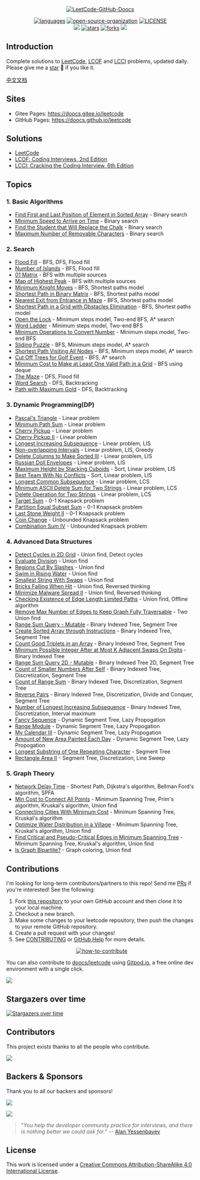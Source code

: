 <p align="center">
  <a href="https://github.com/doocs/leetcode"><img src="https://cdn.jsdelivr.net/gh/doocs/leetcode@main/images/leetcode-doocs.png" alt="LeetCode-GitHub-Doocs"></a>
</p>

<p align="center">
  <a href="https://github.com/doocs/leetcode"><img src="https://img.shields.io/badge/langs-Java%20%7C%20Python%20%7C%20C%2B%2B%20%7C%20Go%20%7C%20TypeScript%20%7C%20...-red?style=flat-square&color=42b883" alt="languages"></a>
  <a href="https://doocs.github.io/#/?id=how-to-join"><img src="https://img.shields.io/badge/organization-join%20us-42b883?style=flat-square" alt="open-source-organization"></a>
  <a href="https://github.com/doocs/leetcode/blob/main/LICENSE"><img src="https://img.shields.io/github/license/doocs/leetcode?color=42b883&style=flat-square" alt="LICENSE"></a><br>
  <a href="https://opencollective.com/doocs-leetcode/backers/badge.svg" alt="backers on Open Collective"><img src="https://img.shields.io/opencollective/backers/doocs-leetcode?color=42b883&style=flat-square&logo=open%20collective&logoColor=ffffff" /></a>
  <a href="https://github.com/doocs/leetcode/stargazers"><img src="https://img.shields.io/github/stars/doocs/leetcode?color=42b883&logo=github&style=flat-square" alt="stars"></a>
  <a href="https://github.com/doocs/leetcode/network/members"><img src="https://img.shields.io/github/forks/doocs/leetcode?color=42b883&logo=github&style=flat-square" alt="forks"></a>
  <a href="https://opencollective.com/doocs-leetcode/sponsors/badge.svg" alt="Sponsors on Open Collective"><img src="https://img.shields.io/opencollective/sponsors/doocs-leetcode?color=42b883&style=flat-square&logo=open%20collective&logoColor=ffffff" /></a>
</p>

## Introduction

Complete solutions to [LeetCode](https://leetcode.com/problemset/all/), [LCOF](https://leetcode-cn.com/problemset/lcof/) and [LCCI](https://leetcode-cn.com/problemset/lcci/) problems, updated daily. Please give me a [star](https://github.com/doocs/leetcode) 🌟 if you like it.

[中文文档](/README.md)

## Sites

-   Gitee Pages: https://doocs.gitee.io/leetcode
-   GitHub Pages: https://doocs.github.io/leetcode

## Solutions

-   [LeetCode](/solution/README_EN.md)
-   [LCOF: Coding Interviews, 2nd Edition](/lcof/README_EN.md)
-   [LCCI: Cracking the Coding Interview, 6th Edition](/lcci/README_EN.md)

## Topics

### 1. Basic Algorithms

-   [Find First and Last Position of Element in Sorted Array](/solution/0000-0099/0034.Find%20First%20and%20Last%20Position%20of%20Element%20in%20Sorted%20Array/README_EN.md) - Binary search
-   [Minimum Speed to Arrive on Time](/solution/1800-1899/1870.Minimum%20Speed%20to%20Arrive%20on%20Time/README_EN.md) - Binary search
-   [Find the Student that Will Replace the Chalk](/solution/1800-1899/1894.Find%20the%20Student%20that%20Will%20Replace%20the%20Chalk/README_EN.md) - Binary search
-   [Maximum Number of Removable Characters](/solution/1800-1899/1898.Maximum%20Number%20of%20Removable%20Characters/README_EN.md) - Binary search

### 2. Search

-   [Flood Fill](/solution/0700-0799/0733.Flood%20Fill/README_EN.md) - BFS, DFS, Flood fill
-   [Number of Islands](/solution/0200-0299/0200.Number%20of%20Islands/README_EN.md) - BFS, Flood fill
-   [01 Matrix](/solution/0500-0599/0542.01%20Matrix/README_EN.md) - BFS with multiple sources
-   [Map of Highest Peak](/solution/1700-1799/1765.Map%20of%20Highest%20Peak/README_EN.md) - BFS with multiple sources
-   [Minimum Knight Moves](/solution/1100-1199/1197.Minimum%20Knight%20Moves/README_EN.md) - BFS, Shortest paths model
-   [Shortest Path in Binary Matrix](/solution/1000-1099/1091.Shortest%20Path%20in%20Binary%20Matrix/README_EN.md) - BFS, Shortest paths model
-   [Nearest Exit from Entrance in Maze](/solution/1900-1999/1926.Nearest%20Exit%20from%20Entrance%20in%20Maze/README_EN.md) - BFS, Shortest paths model
-   [Shortest Path in a Grid with Obstacles Elimination](/solution/1200-1299/1293.Shortest%20Path%20in%20a%20Grid%20with%20Obstacles%20Elimination/README_EN.md) - BFS, Shortest paths model
-   [Open the Lock](/solution/0700-0799/0752.Open%20the%20Lock/README_EN.md) - Minimum steps model, Two-end BFS, A\* search
-   [Word Ladder](/solution/0100-0199/0127.Word%20Ladder/README_EN.md) - Minimum steps model, Two-end BFS
-   [Minimum Operations to Convert Number](/solution/2000-2099/2059.Minimum%20Operations%20to%20Convert%20Number/README_EN.md) - Minimum steps model, Two-end BFS
-   [Sliding Puzzle](/solution/0700-0799/0773.Sliding%20Puzzle/README_EN.md) - BFS, Minimum steps model, A\* search
-   [Shortest Path Visiting All Nodes](/solution/0800-0899/0847.Shortest%20Path%20Visiting%20All%20Nodes/README_EN.md) - BFS, Minimum steps model, A\* search
-   [Cut Off Trees for Golf Event](/solution/0600-0699/0675.Cut%20Off%20Trees%20for%20Golf%20Event/README_EN.md) - BFS, A\* search
-   [Minimum Cost to Make at Least One Valid Path in a Grid](/solution/1300-1399/1368.Minimum%20Cost%20to%20Make%20at%20Least%20One%20Valid%20Path%20in%20a%20Grid/README_EN.md) - BFS using deque
-   [The Maze](/solution/0400-0499/0490.The%20Maze/README_EN.md) - DFS, Flood fill
-   [Word Search](/solution/0000-0099/0079.Word%20Search/README_EN.md) - DFS, Backtracking
-   [Path with Maximum Gold](/solution/1200-1299/1219.Path%20with%20Maximum%20Gold/README_EN.md) - DFS, Backtracking

### 3. Dynamic Programming(DP)

-   [Pascal's Triangle](/solution/0100-0199/0118.Pascal's%20Triangle/README_EN.md) - Linear problem
-   [Minimum Path Sum](/solution/0000-0099/0064.Minimum%20Path%20Sum/README_EN.md) - Linear problem
-   [Cherry Pickup](/solution/0700-0799/0741.Cherry%20Pickup/README_EN.md) - Linear problem
-   [Cherry Pickup II](/solution/1400-1499/1463.Cherry%20Pickup%20II/README_EN.md) - Linear problem
-   [Longest Increasing Subsequence](/solution/0300-0399/0300.Longest%20Increasing%20Subsequence/README_EN.md) - Linear problem, LIS
-   [Non-overlapping Intervals](/solution/0400-0499/0435.Non-overlapping%20Intervals/README_EN.md) - Linear problem, LIS, Greedy
-   [Delete Columns to Make Sorted III](/solution/0900-0999/0960.Delete%20Columns%20to%20Make%20Sorted%20III/README_EN.md) - Linear problem, LIS
-   [Russian Doll Envelopes](/solution/0300-0399/0354.Russian%20Doll%20Envelopes/README_EN.md) - Linear problem, LIS
-   [Maximum Height by Stacking Cuboids](/solution/1600-1699/1691.Maximum%20Height%20by%20Stacking%20Cuboids/README_EN.md) - Sort, Linear problem, LIS
-   [Best Team With No Conflicts](/solution/1600-1699/1626.Best%20Team%20With%20No%20Conflicts/README_EN.md) - Sort, Linear problem, LIS
-   [Longest Common Subsequence](/solution/1100-1199/1143.Longest%20Common%20Subsequence/README_EN.md) - Linear problem, LCS
-   [Minimum ASCII Delete Sum for Two Strings](/solution/0700-0799/0712.Minimum%20ASCII%20Delete%20Sum%20for%20Two%20Strings/README_EN.md) - Linear problem, LCS
-   [Delete Operation for Two Strings](/solution/0500-0599/0583.Delete%20Operation%20for%20Two%20Strings/README_EN.md) - Linear problem, LCS
-   [Target Sum](/solution/0400-0499/0494.Target%20Sum/README_EN.md) - 0-1 Knapsack problem
-   [Partition Equal Subset Sum](/solution/0400-0499/0416.Partition%20Equal%20Subset%20Sum/README_EN.md) - 0-1 Knapsack problem
-   [Last Stone Weight II](/solution/1000-1099/1049.Last%20Stone%20Weight%20II/README_EN.md) - 0-1 Knapsack problem
-   [Coin Change](/solution/0300-0399/0322.Coin%20Change/README_EN.md) - Unbounded Knapsack problem
-   [Combination Sum IV](/solution/0300-0399/0377.Combination%20Sum%20IV/README_EN.md) - Unbounded Knapsack problem

### 4. Advanced Data Structures

-   [Detect Cycles in 2D Grid](/solution/1500-1599/1559.Detect%20Cycles%20in%202D%20Grid/README_EN.md) - Union find, Detect cycles
-   [Evaluate Division](/solution/0300-0399/0399.Evaluate%20Division/README_EN.md) - Union find
-   [Regions Cut By Slashes](/solution/0900-0999/0959.Regions%20Cut%20By%20Slashes/README_EN.md) - Union find
-   [Swim in Rising Water](/solution/0700-0799/0778.Swim%20in%20Rising%20Water/README_EN.md) - Union find
-   [Smallest String With Swaps](/solution/1200-1299/1202.Smallest%20String%20With%20Swaps/README_EN.md) - Union find
-   [Bricks Falling When Hit](/solution/0800-0899/0803.Bricks%20Falling%20When%20Hit/README_EN.md) - Union find, Reversed thinking
-   [Minimize Malware Spread II](/solution/0900-0999/0928.Minimize%20Malware%20Spread%20II/README_EN.md) - Union find, Reversed thinking
-   [Checking Existence of Edge Length Limited Paths](/solution/1600-1699/1697.Checking%20Existence%20of%20Edge%20Length%20Limited%20Paths/README_EN.md) - Union find, Offline algorithm
-   [Remove Max Number of Edges to Keep Graph Fully Traversable](/solution/1500-1599/1579.Remove%20Max%20Number%20of%20Edges%20to%20Keep%20Graph%20Fully%20Traversable/README_EN.md) - Two Union find
-   [Range Sum Query - Mutable](/solution/0300-0399/0307.Range%20Sum%20Query%20-%20Mutable/README_EN.md) - Binary Indexed Tree, Segment Tree
-   [Create Sorted Array through Instructions](/solution/1600-1699/1649.Create%20Sorted%20Array%20through%20Instructions/README_EN.md) - Binary Indexed Tree, Segment Tree
-   [Count Good Triplets in an Array](/solution/2100-2199/2179.Count%20Good%20Triplets%20in%20an%20Array/README_EN.md) - Binary Indexed Tree, Segment Tree
-   [Minimum Possible Integer After at Most K Adjacent Swaps On Digits](/solution/1500-1599/1505.Minimum%20Possible%20Integer%20After%20at%20Most%20K%20Adjacent%20Swaps%20On%20Digits/README_EN.md) - Binary Indexed Tree
-   [Range Sum Query 2D - Mutable](/solution/0300-0399/0308.Range%20Sum%20Query%202D%20-%20Mutable/README_EN.md) - Binary Indexed Tree 2D, Segment Tree
-   [Count of Smaller Numbers After Self](/solution/0300-0399/0315.Count%20of%20Smaller%20Numbers%20After%20Self/README_EN.md) - Binary Indexed Tree, Discretization, Segment Tree
-   [Count of Range Sum](/solution/0300-0399/0327.Count%20of%20Range%20Sum/README_EN.md) - Binary Indexed Tree, Discretization, Segment Tree
-   [Reverse Pairs](/solution/0400-0499/0493.Reverse%20Pairs/README_EN.md) - Binary Indexed Tree, Discretization, Divide and Conquer, Segment Tree
-   [Number of Longest Increasing Subsequence](/solution/0600-0699/0673.Number%20of%20Longest%20Increasing%20Subsequence/README_EN.md) - Binary Indexed Tree, Discretization, Interval maximum
-   [Fancy Sequence](/solution/1600-1699/1622.Fancy%20Sequence/README_EN.md) - Dynamic Segment Tree, Lazy Propogation
-   [Range Module](/solution/0700-0799/0715.Range%20Module/README_EN.md) - Dynamic Segment Tree, Lazy Propogation
-   [My Calendar III](/solution/0700-0799/0732.My%20Calendar%20III/README_EN.md) - Dynamic Segment Tree, Lazy Propogation
-   [Amount of New Area Painted Each Day](/solution/2100-2199/2158.Amount%20of%20New%20Area%20Painted%20Each%20Day/README_EN.md) - Dynamic Segment Tree, Lazy Propogation
-   [Longest Substring of One Repeating Character](/solution/2200-2299/2213.Longest%20Substring%20of%20One%20Repeating%20Character/README_EN.md) - Segment Tree
-   [Rectangle Area II](/solution/0800-0899/0850.Rectangle%20Area%20II/README_EN.md) - Segment Tree, Discretization, Line Sweep

### 5. Graph Theory

-   [Network Delay Time](/solution/0700-0799/0743.Network%20Delay%20Time/README_EN.md) - Shortest Path, Dijkstra's algorithm, Bellman Ford's algorithm, SPFA
-   [Min Cost to Connect All Points](/solution/1500-1599/1584.Min%20Cost%20to%20Connect%20All%20Points/README_EN.md) - Minimum Spanning Tree, Prim's algorithm, Kruskal's algorithm, Union find
-   [Connecting Cities With Minimum Cost](/solution/1100-1199/1135.Connecting%20Cities%20With%20Minimum%20Cost/README_EN.md) - Minimum Spanning Tree, Kruskal's algorithm
-   [Optimize Water Distribution in a Village](/solution/1100-1199/1168.Optimize%20Water%20Distribution%20in%20a%20Village/README_EN.md) - Minimum Spanning Tree, Kruskal's algorithm, Union find
-   [Find Critical and Pseudo-Critical Edges in Minimum Spanning Tree](/solution/1400-1499/1489.Find%20Critical%20and%20Pseudo-Critical%20Edges%20in%20Minimum%20Spanning%20Tree/README_EN.md) - Minimum Spanning Tree, Kruskal's algorithm, Union find
-   [Is Graph Bipartite?](/solution/0700-0799/0785.Is%20Graph%20Bipartite/README_EN.md) - Graph coloring, Union find

<!--
### 6. Mathematical Knowledge
 -->

## Contributions

I'm looking for long-term contributors/partners to this repo! Send me [PRs](https://github.com/doocs/leetcode/pulls) if you're interested! See the following:

1. Fork [this repository](https://github.com/doocs/leetcode) to your own GitHub account and then clone it to your local machine.
1. Checkout a new branch.
1. Make some changes to your leetcode repository, then push the changes to your remote GitHub repository.
1. Create a pull request with your changes!
1. See [CONTRIBUTING](https://github.com/doocs/.github/blob/main/CONTRIBUTING.md) or [GitHub Help](https://help.github.com/en) for more details.

<p align="center">
  <a href="https://github.com/doocs/leetcode"><img src="https://cdn.jsdelivr.net/gh/doocs/leetcode@main/images/how-to-contribute.svg" alt="how-to-contribute"></a>
</p>

You can also contribute to [doocs/leetcode](https://github.com/doocs/leetcode) using [Gitpod.io](https://www.gitpod.io), a free online dev environment with a single click.

<a href="https://gitpod.io/#https://github.com/doocs/leetcode" target="_blank" alt="Open in Gitpod"><img src="https://gitpod.io/button/open-in-gitpod.svg"></a>

## Stargazers over time

<a href="https://github.com/doocs/leetcode/stargazers" target="_blank"><img src="https://cdn.jsdelivr.net/gh/doocs/leetcode@main/images/starcharts.svg" alt="Stargazers over time" /></a>

## Contributors

This project exists thanks to all the people who contribute.

<a href="https://github.com/doocs/leetcode/graphs/contributors" target="_blank"><img src="https://cdn.jsdelivr.net/gh/doocs/leetcode@main/images/contributors.svg" /></a>

## Backers & Sponsors

Thank you to all our backers and sponsors!

<a href="https://opencollective.com/doocs-leetcode/backers.svg?width=890" target="_blank"><img src="https://opencollective.com/doocs-leetcode/backers.svg?width=890"></a>

<a href="https://opencollective.com/doocs-leetcode/sponsors.svg?width=890" target="_blank"><img src="https://opencollective.com/doocs-leetcode/sponsors.svg?width=890"></a>

> "_You help the developer community practice for interviews, and there is nothing better we could ask for._" -- [Alan Yessenbayev](https://opencollective.com/alan-yessenbayev)

## License

This work is licensed under a <a rel="license" href="http://creativecommons.org/licenses/by-sa/4.0/">Creative Commons Attribution-ShareAlike 4.0 International License</a>.
